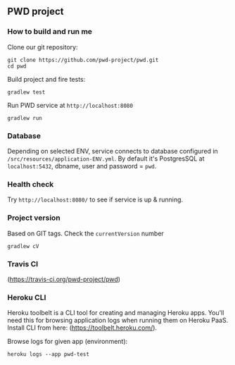 ## PWD project

### How to build and run me

Clone our git repository:

```
git clone https://github.com/pwd-project/pwd.git
cd pwd
```

Build project and fire tests:

```
gradlew test
```

Run PWD service at `http://localhost:8080`

```
gradlew run
```

### Database
Depending on selected ENV, service connects to database configured in `/src/resources/application-ENV.yml`.
By default it's PostgresSQL at `localhost:5432`, dbname, user and password = `pwd`. 


### Health check

Try `http://localhost:8080/` to see if service is up & running.

### Project version
Based on GIT tags. 
Check the `currentVersion` number

```
gradlew cV
```

### Travis CI

(https://travis-ci.org/pwd-project/pwd)

### Heroku CLI
Heroku toolbelt is a CLI tool for creating and managing Heroku apps.
You'll need this for browsing application logs when running them on Heroku PaaS. 
Install CLI from here: (https://toolbelt.heroku.com/).

Browse logs for given app (environment):

```
heroku logs --app pwd-test
```
